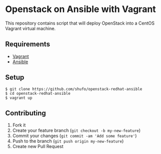 Openstack on Ansible with Vagrant 
================================
This repository contains script that will deploy OpenStack into a CentOS Vagrant virtual machine.

## Requirements

* [Vagrant](http://vagrantup.com)
* [Ansible](http://ansible.github.com)

## Setup

```
$ git clone https://github.com/shufo/openstack-redhat-ansible
$ cd openstack-redhat-ansible
$ vagrant up
```

## Contributing

1. Fork it
2. Create your feature branch (`git checkout -b my-new-feature`)
3. Commit your changes (`git commit -am 'Add some feature'`)
4. Push to the branch (`git push origin my-new-feature`)
5. Create new Pull Request
